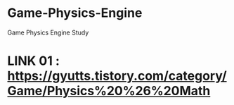 # Game-Physics-Engine
Game Physics Engine Study

# LINK 01 : https://gyutts.tistory.com/category/Game/Physics%20%26%20Math
